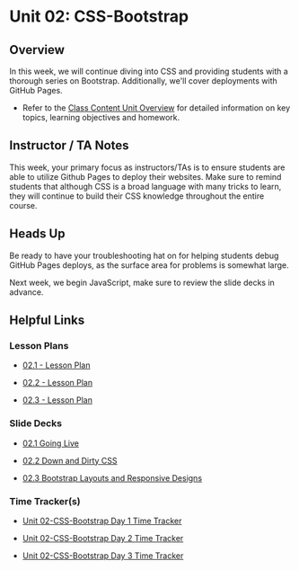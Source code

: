 # Unit 02: CSS-Bootstrap

## Overview

In this week, we will continue diving into CSS and providing students with a thorough series on Bootstrap. Additionally, we'll cover deployments with GitHub Pages.

  * Refer to the [Class Content Unit Overview](../../../01-Class-Content/02-CSS-Bootstrap/README.md) for detailed information on key topics, learning objectives and homework.

## Instructor / TA Notes

This week, your primary focus as instructors/TAs is to ensure students are able to utilize Github Pages to deploy their websites. Make sure to remind students that although CSS is a broad language with many tricks to learn, they will continue to build their CSS knowledge throughout the entire course.

## Heads Up

Be ready to have your troubleshooting hat on for helping students debug GitHub Pages deploys, as the surface area for problems is somewhat large.

Next week, we begin JavaScript, make sure to review the slide decks in advance.

## Helpful Links

### Lesson Plans

  * [02.1 - Lesson Plan](01-Day_GitHub-Pages/02.1-LESSON-PLAN.md)

  * [02.2 - Lesson Plan](02-Day_Deeper-CSS/02.2-LESSON-PLAN.md)

  * [02.3 - Lesson Plan](03-Day_Bootstrap/02.3-LESSON-PLAN.md)

### Slide Decks

  * [02.1 Going Live](https://docs.google.com/presentation/d/1Q2ZDjg6QnvftZdLqRCn4xa3X5K_OWUTSZvANwacyASU/edit?usp=sharing)

  * [02.2 Down and Dirty CSS](https://docs.google.com/presentation/d/1mxlN69e3A-RnYpYLQ2oIpnXJAFAOq1OQ2wl_K-si4mw/edit?usp=sharing)

  * [02.3 Bootstrap Layouts and Responsive Designs](https://docs.google.com/presentation/d/1qLWc1Cha9dZeWjEvtOH1cD06Wq4a80o6z175aRBPdcA/edit?usp=sharing)

### Time Tracker(s)

  * [Unit 02-CSS-Bootstrap Day 1 Time Tracker](https://drive.google.com/a/trilogyed.com/file/d/12s1Zl-VSOa1ZhgxSrjfON-SUHvKgvaiF/view?usp=sharing)

  * [Unit 02-CSS-Bootstrap Day 2 Time Tracker](https://drive.google.com/a/trilogyed.com/file/d/1Dx5IKqvZOsUcPSx3T5FLPmWrMR4kPrSK/view?usp=sharing)

  * [Unit 02-CSS-Bootstrap Day 3 Time Tracker](https://drive.google.com/a/trilogyed.com/file/d/1GIlEdmWazA-gaTGmtRkxQPJeQrSaRqlj/view?usp=sharing)
